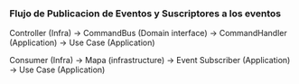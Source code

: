 
### Flujo de Publicacion de Eventos y Suscriptores a los eventos
Controller (Infra) → CommandBus (Domain interface) → CommandHandler (Application) → Use Case (Application)

Consumer (Infra) → Mapa (infrastructure) → Event Subscriber (Application) → Use Case (Application)
